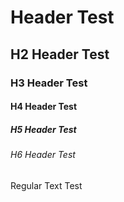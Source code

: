 # Header Test
## H2 Header Test
### H3 Header Test
#### H4 Header Test
##### H5 Header Test
###### H6 Header Test
Regular Text Test
